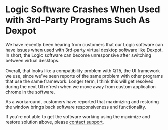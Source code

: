 # Logic Software Crashes When Used with 3rd-Party Programs Such As Dexpot

We have recently been hearing from customers that our Logic software can have issues when used with 3rd-party virtual desktop software like Dexpot. In short, the Logic software can become unresponsive after switching between virtual desktops.

Overall, that looks like a compatibility problem with QT5, the UI framework we use, since we've seen reports of the same problem with other programs that use the same framework. Longer term, I think this will get resolved during the next UI refresh when we move away from custom application chrome in the software.

As a workaround, customers have reported that maximizing and restoring the window brings back software responsiveness and functionality.

If you're not able to get the software working using the maximize and restore solution above, please [contact support](https://contact.saleae.com/hc/en-us/requests/new).

